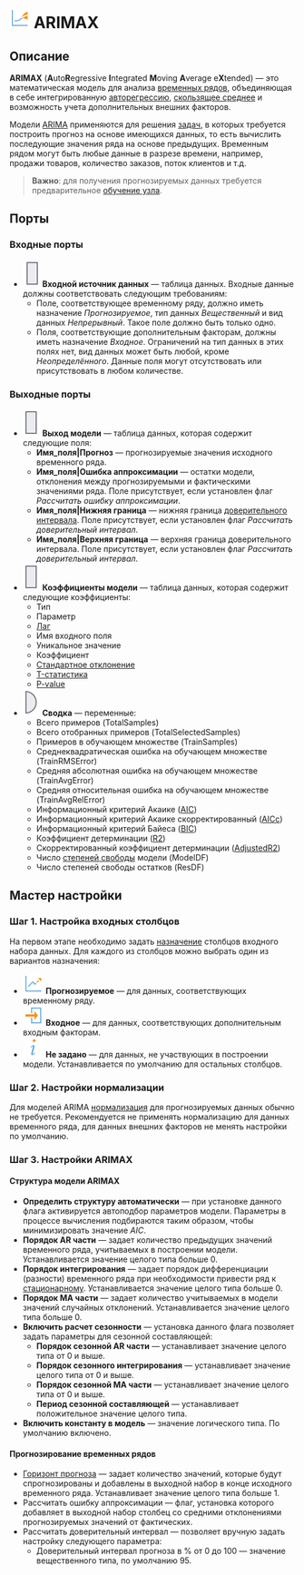 # ![ ](../../images/icons/components/arimax_default.svg) ARIMAX

## Описание

**ARIMAX** (**A**uto**R**egressive **I**ntegrated **M**oving **A**verage e**X**tended) — это математическая модель для анализа [временных рядов](https://wiki.loginom.ru/articles/time-series.html), объединяющая в себе интегрированную [авторегрессию](https://wiki.loginom.ru/articles/autoregressive-model.html), [скользящее среднее](https://wiki.loginom.ru/articles/moving-average.html) и возможность учета дополнительных внешних факторов.

Модели [ARIMA](https://wiki.loginom.ru/articles/box-jenkins-model.html) применяются для решения [задач](https://wiki.loginom.ru/articles/demand-forecasting.html), в которых требуется построить прогноз на основе имеющихся данных, то есть вычислить последующие значения ряда на основе предыдущих. Временным рядом могут быть любые данные в разрезе времени, например, продажи товаров, количество заказов, поток клиентов и т.д.

>**Важно**: для получения прогнозируемых данных требуется предварительное [обучение узла](../../scenario/training-processors.md).

## Порты

### Входные порты

* ![ ](../../images/icons/app/node/ports/inputs/table_inactive.svg)  **Входной источник данных** — таблица данных. Входные данные должны соответствовать следующим требованиям:
    * Поле, соответствующее временному ряду, должно иметь назначение *Прогнозируемое*, тип данных *Вещественный* и вид данных *Непрерывный*. Такое поле должно быть только одно.
    * Поля, соответствующие дополнительным факторам, должны иметь назначение *Входное*. Ограничений на тип данных в этих полях нет, вид данных может быть любой, кроме *Неопределённого*. Данные поля могут отсутствовать или присутствовать в любом количестве.

### Выходные порты

* ![ ](../../images/icons/app/node/ports/outputs/table_inactive.svg) **Выход модели** — таблица данных, которая содержит следующие поля:
    * **Имя_поля|Прогноз** — прогнозируемые значения исходного временного ряда.
    * **Имя_поля|Ошибка аппроксимации** — остатки модели, отклонения между прогнозируемыми и фактическими значениями ряда. Поле присутствует, если установлен флаг *Рассчитать ошибку аппроксимации*.
    * **Имя_поля|Нижняя граница** — нижняя граница [доверительного интервала](https://wiki.loginom.ru/articles/confidence-interval.html). Поле присутствует, если установлен флаг *Рассчитать доверительный интервал*.
    * **Имя_поля|Верхняя граница** — верхняя граница доверительного интервала. Поле присутствует, если установлен флаг *Рассчитать доверительный интервал*.
* ![ ](../../images/icons/app/node/ports/outputs/table_inactive.svg)  **Коэффициенты модели** — таблица данных, которая содержит следующие коэффициенты:
    * Тип
    * Параметр
    * [Лаг](https://ru.wikipedia.org/wiki/%D0%9B%D0%B0%D0%B3%D0%BE%D0%B2%D1%8B%D0%B9_%D0%BE%D0%BF%D0%B5%D1%80%D0%B0%D1%82%D0%BE%D1%80)
    * Имя входного поля
    * Уникальное значение
    * Коэффициент
    * [Стандартное отклонение](https://wiki.loginom.ru/articles/mean-square-deviation.html)
    * [T-статистика](https://wiki.loginom.ru/articles/students-distribution.html)
    * [P-value](https://wiki.loginom.ru/articles/p-value.html)
* ![ ](../../images/icons/app/node/ports/outputs/variable_inactive.svg) **Сводка** — переменные:
    * Всего примеров (TotalSamples)
    * Всего отобранных примеров (TotalSelectedSamples)
    * Примеров в обучающем множестве (TrainSamples)
    * Среднеквадратическая ошибка на обучающем множестве (TrainRMSError)
    * Средняя абсолютная ошибка на обучающем множестве (TrainAvgError)
    * Средняя относительная ошибка на обучающем множестве (TrainAvgRelError)
    * Информационный критерий Акаике ([AIC](https://wiki.loginom.ru/articles/aic.html))
    * Информационный критерий Акаике скорректированный ([AICc](https://wiki.loginom.ru/articles/aicc.html))
    * Информационный критерий Байеса ([BIC](https://wiki.loginom.ru/articles/bic.html))
    * Коэффициент детерминации ([R2](https://wiki.loginom.ru/articles/coefficient-of-determination.html))
    * Скорректированный коэффициент детерминации ([AdjustedR2](https://wiki.loginom.ru/articles/coefficient-determ-adj.html))
    * Число [степеней свободы](https://wiki.loginom.ru/articles/degrees-of-freedom.html) модели (ModelDF)
    * Число степеней свободы остатков (ResDF)

## Мастер настройки

### Шаг 1. Настройка входных столбцов

На первом этапе необходимо задать [назначение](../../data/datasetfieldoptions.md) столбцов входного набора данных. Для каждого из столбцов можно выбрать один из вариантов назначения:

* ![ ](../../images/icons/usage-types/forecast_default.svg) **Прогнозируемое** — для данных, соответствующих временному ряду.  
* ![ ](../../images/icons/usage-types/active_default.svg) **Входное** — для данных, соответствующих дополнительным входным факторам.  
* ![ ](../../images/icons/usage-types/unspecified_default.svg) **Не задано** — для данных, не участвующих в построении модели. Устанавливается по умолчанию для остальных столбцов.

### Шаг 2. Настройки нормализации

Для моделей ARIMA [нормализация](../normalization/README.md) для прогнозируемых данных обычно не требуется. Рекомендуется не применять нормализацию для данных временного ряда, для данных внешних факторов не менять настройки по умолчанию.

### Шаг 3. Настройки ARIMAX

#### Структура модели ARIMAX

* **Определить структуру автоматически** — при установке данного флага активируется автоподбор параметров модели. Параметры в процессе вычисления подбираются таким образом, чтобы минимизировать значение *AIC*.
* **Порядок AR части** — задает количество предыдущих значений временного ряда, учитываемых в построении модели. Устанавливается значение целого типа больше 0.
* **Порядок интегрирования** — задает порядок дифференциации (разности) временного ряда при необходимости привести ряд к [стационарному](https://ru.wikipedia.org/wiki/%D0%A1%D1%82%D0%B0%D1%86%D0%B8%D0%BE%D0%BD%D0%B0%D1%80%D0%BD%D0%BE%D1%81%D1%82%D1%8C). Устанавливается значение целого типа больше 0.
* **Порядок MA части** — задает количество учитываемых в модели значений случайных отклонений. Устанавливается значение целого типа больше 0.
* **Включить расчет сезонности** — установка данного флага позволяет задать параметры для сезонной составляющей:
    * **Порядок сезонной AR части** — устанавливает значение целого типа от 0 и выше.
    * **Порядок сезонного  интегрирования** — устанавливает значение целого типа от 0 и выше.
    * **Порядок сезонной MA части** — устанавливает значение целого типа от 0 и выше.
    * **Период сезонной составляющей** — устанавливает положительное значение целого типа.
* **Включить константу в модель** — значение логического типа. По умолчанию включено.

#### Прогнозирование временных рядов

* [Горизонт прогноза](https://wiki.loginom.ru/articles/time-horizon.html) — задает количество значений, которые будут спрогнозированы и добавлены в выходной набор в конце исходного временного ряда. Устанавливает значение целого типа больше 1.
* Рассчитать ошибку аппроксимации — флаг, установка которого добавляет в выходной набор столбец со средними отклонениями прогнозируемых значений от фактических.
* Рассчитать доверительный интервал — позволяет вручную задать настройку следующего параметра:
    * Доверительный интервал прогноза в % от 0 до 100 — значение вещественного типа, по умолчанию 95.
